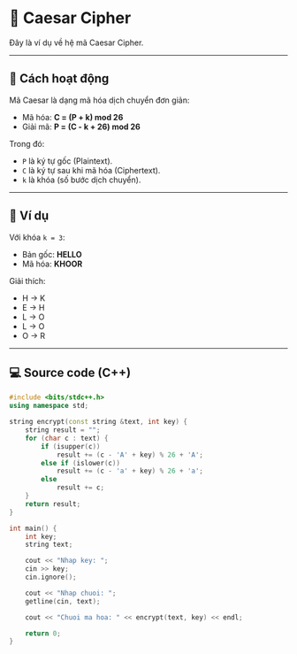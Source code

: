 # 🔐 Caesar Cipher

Đây là ví dụ về hệ mã Caesar Cipher.

---

## 📖 Cách hoạt động
Mã Caesar là dạng mã hóa dịch chuyển đơn giản:
- Mã hóa: **C = (P + k) mod 26**
- Giải mã: **P = (C - k + 26) mod 26**

Trong đó:
- `P` là ký tự gốc (Plaintext).
- `C` là ký tự sau khi mã hóa (Ciphertext).
- `k` là khóa (số bước dịch chuyển).

---

## 🧩 Ví dụ
Với khóa `k = 3`:

- Bản gốc: **HELLO**  
- Mã hóa: **KHOOR**

Giải thích:  
- H → K  
- E → H  
- L → O  
- L → O  
- O → R  

---

## 💻 Source code (C++)

```cpp
#include <bits/stdc++.h>
using namespace std;

string encrypt(const string &text, int key) {
    string result = "";
    for (char c : text) {
        if (isupper(c)) 
            result += (c - 'A' + key) % 26 + 'A';
        else if (islower(c)) 
            result += (c - 'a' + key) % 26 + 'a';
        else 
            result += c;
    }
    return result;
}

int main() {
    int key;
    string text;

    cout << "Nhap key: ";
    cin >> key;
    cin.ignore();

    cout << "Nhap chuoi: ";
    getline(cin, text);

    cout << "Chuoi ma hoa: " << encrypt(text, key) << endl;

    return 0;
}
